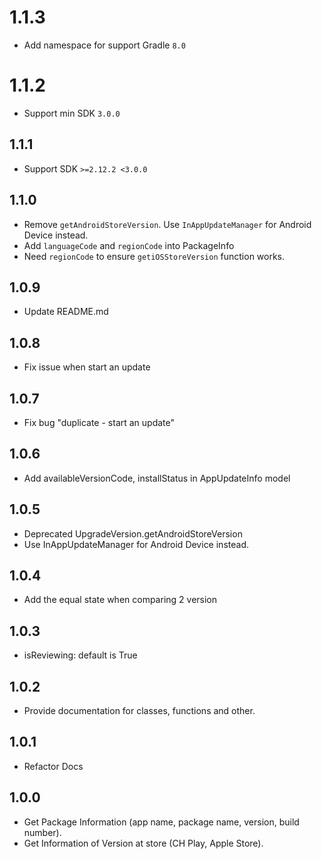 
# 1.1.3

* Add namespace for support Gradle `8.0`

# 1.1.2

* Support min SDK `3.0.0`

## 1.1.1

* Support SDK `>=2.12.2 <3.0.0`

## 1.1.0

* Remove `getAndroidStoreVersion`. Use `InAppUpdateManager` for Android Device instead.
* Add `languageCode` and `regionCode` into PackageInfo
* Need `regionCode` to ensure `getiOSStoreVersion` function works.

## 1.0.9

* Update README.md

## 1.0.8

* Fix issue when start an update

## 1.0.7

* Fix bug "duplicate - start an update"

## 1.0.6

* Add availableVersionCode, installStatus in AppUpdateInfo model

## 1.0.5

* Deprecated UpgradeVersion.getAndroidStoreVersion
* Use InAppUpdateManager for Android Device instead.

## 1.0.4

* Add the equal state when comparing 2 version

## 1.0.3

* isReviewing: default is True

## 1.0.2

* Provide documentation for classes, functions and other.

## 1.0.1

* Refactor Docs

## 1.0.0

* Get Package Information (app name, package name, version, build number).
* Get Information of Version at store (CH Play, Apple Store).
